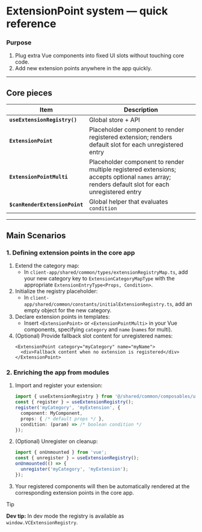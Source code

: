 # ExtensionPoint system — quick reference

### Purpose  
1. Plug extra Vue components into fixed UI slots without touching core code.  
2. Add new extension points anywhere in the app quickly.

---

## Core pieces  

| Item | Description |
|------|-------------|
| **`useExtensionRegistry()`** | Global store + API |
| **`ExtensionPoint`** | Placeholder component  to render registered extension; renders default slot for each unregistered entry  |
| **`ExtensionPointMulti`** | Placeholder component to render multiple registered extensions; accepts optional `names` array; renders default slot for each unregistered entry |
| **`$canRenderExtensionPoint`** | Global helper that evaluates `condition` |

---

## Main Scenarios

### 1. Defining extension points in the core app

1. Extend the category map:
   - In `client-app/shared/common/types/extensionRegistryMap.ts`, add your new category key to `ExtensionCategoryMapType` with the appropriate `ExtensionEntryType<Props, Condition>`.
2. Initialize the registry placeholder:
   - In `client-app/shared/common/constants/initialExtensionRegistry.ts`, add an empty object for the new category.
3. Declare extension points in templates:
   - Insert `<ExtensionPoint>` or `<ExtensionPointMulti>` in your Vue components, specifying `category` and `name` (`names` for multi).
4. (Optional) Provide fallback slot content for unregistered names:
   ```vue
   <ExtensionPoint category="myCategory" name="myName">
     <div>Fallback content when no extension is registered</div>
   </ExtensionPoint>
   ```

### 2. Enriching the app from modules

1. Import and register your extension:
   ```ts
   import { useExtensionRegistry } from '@/shared/common/composables/useExtensionRegistry';
   const { register } = useExtensionRegistry();
   register('myCategory', 'myExtension', {
     component: MyComponent,
     props: { /* default props */ },
     condition: (param) => /* boolean condition */
   });
   ```
2. (Optional) Unregister on cleanup:
   ```ts
   import { onUnmounted } from 'vue';
   const { unregister } = useExtensionRegistry();
   onUnmounted(() => {
     unregister('myCategory', 'myExtension');
   });
   ```
3. Your registered components will then be automatically rendered at the corresponding extension points in the core app.


> [!TIP]
>
> **Dev tip:** In dev mode the registry is available as `window.VCExtensionRegistry`.

